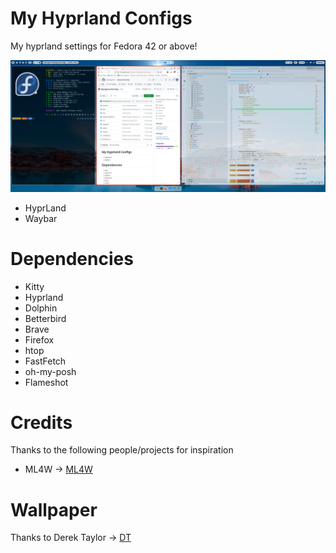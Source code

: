 # My Hyprland Configs

My hyprland settings for Fedora 42 or above!

![](assets/20251026_080132_2025-10-26_07-58.png)

* HyprLand
* Waybar

# Dependencies

* Kitty
* Hyprland
* Dolphin
* Betterbird
* Brave
* Firefox
* htop
* FastFetch
* oh-my-posh
* Flameshot

# Credits

Thanks to the following people/projects for inspiration

* ML4W -> [ML4W](https://www.ml4w.com/https:/)

# Wallpaper

Thanks to Derek Taylor -> [DT](https://gitlab.com/dwt1https:/)
